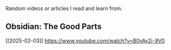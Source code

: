 Random videos or articles I read and learn from.

## Obsidian: The Good Parts
[[2025-02-03]]
https://www.youtube.com/watch?v=B0yAy2j-9V0
